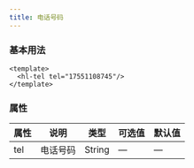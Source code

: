 ```yaml
--- 
title: 电话号码
---
```


### 基本用法
~~~vue
<template>
  <hl-tel tel="17551108745"/>
</template>
~~~


### 属性
| 属性    | 说明   | 类型  | 可选值 | 默认值  |
| -------| ------ | ------| ------ | ------ |
|   tel  | 电话号码 | String |   —   |   —  |